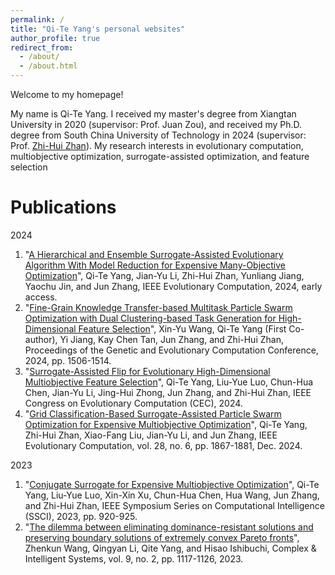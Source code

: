 ```yaml
---
permalink: /
title: "Qi-Te Yang's personal websites"
author_profile: true
redirect_from: 
  - /about/
  - /about.html
---
```


Welcome to my homepage!

My name is Qi-Te Yang. I received my master's degree from Xiangtan University in 2020 (supervisor: Prof. Juan Zou), and received my Ph.D. degree from South China University of Technology in 2024 (supervisor: Prof. [Zhi-Hui Zhan](https://zhanapollo.github.io/zhanzhh/)). My research interests in evolutionary computation, multiobjective optimization, surrogate-assisted optimization, and feature selection

Publications
======
2024
1. "[A Hierarchical and Ensemble Surrogate-Assisted Evolutionary Algorithm With Model Reduction for Expensive Many-Objective Optimization](https://ieeexplore.ieee.org/abstract/document/10630664/)", Qi-Te Yang, Jian-Yu Li, Zhi-Hui Zhan, Yunliang Jiang, Yaochu Jin, and Jun Zhang, IEEE Evolutionary Computation, 2024, early access.
2. "[Fine-Grain Knowledge Transfer-based Multitask Particle Swarm Optimization with Dual Clustering-based Task Generation for High-Dimensional Feature Selection](https://dl.acm.org/doi/abs/10.1145/3638529.3654023)", Xin-Yu Wang, Qi-Te Yang (First Co-author), Yi Jiang, Kay Chen Tan, Jun Zhang, and Zhi-Hui Zhan, Proceedings of the Genetic and Evolutionary Computation Conference, 2024, pp. 1506-1514.
3. "[Surrogate-Assisted Flip for Evolutionary High-Dimensional Multiobjective Feature Selection](https://ieeexplore.ieee.org/abstract/document/10612094)", Qi-Te Yang, Liu-Yue Luo, Chun-Hua Chen, Jian-Yu Li, Jing-Hui Zhong, Jun Zhang, and Zhi-Hui Zhan, IEEE Congress on Evolutionary Computation (CEC), 2024.
4. "[Grid Classification-Based Surrogate-Assisted Particle Swarm Optimization for Expensive Multiobjective Optimization](https://ieeexplore.ieee.org/abstract/document/10349694)", Qi-Te Yang, Zhi-Hui Zhan, Xiao-Fang Liu, Jian-Yu Li, and Jun Zhang, IEEE Evolutionary Computation, vol. 28, no. 6, pp. 1867-1881, Dec. 2024.

2023
1. "[Conjugate Surrogate for Expensive Multiobjective Optimization](https://ieeexplore.ieee.org/abstract/document/10371964)", Qi-Te Yang, Liu-Yue Luo, Xin-Xin Xu, Chun-Hua Chen, Hua Wang, Jun Zhang, and Zhi-Hui Zhan, IEEE Symposium Series on Computational Intelligence (SSCI), 2023, pp. 920-925.
2. "[The dilemma between eliminating dominance-resistant solutions and preserving boundary solutions of extremely convex Pareto fronts](https://link.springer.com/article/10.1007/s40747-021-00543-2)", Zhenkun Wang, Qingyan Li, Qite Yang, and Hisao Ishibuchi, Complex & Intelligent Systems, vol. 9, no. 2, pp. 1117-1126, 2023.
